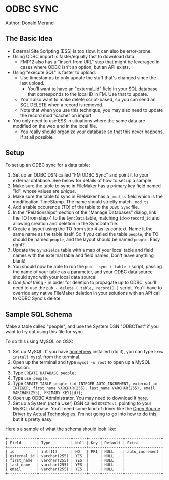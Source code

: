 ODBC SYNC
=========
Author: Donald Merand


The Basic Idea
--------------
- External Site Scripting (ESS) is too slow. It can also be error-prone.
- Using ODBC import is faster/equally fast to download data.
    - FMP12 also has a "insert from URL" step that might be leveraged in cases where ODBC isn't an option, but an API exists.
- Using "execute SQL" is faster to upload.
    - Use timestamps to only update the stuff that's changed since the last upload.
        - You'll want to have an "external_id" field in your SQL database that corresponds to the local ID in FM. Use that to update.
    - You'll also want to make delete script-based, so you can send an SQL DELETE when a record is removed.
    - Note that when you use this technique, you may also need to update the record mod "cache" on import.
- You only need to use ESS in situations where the same data are modified on the web and in the local file.
    - You really should organize your database so that this never happens, if at all possible.


Setup
-----
To set up an ODBC sync for a data table:

1. Set up an ODBC DSN called "FM ODBC Sync" and point it to your external database. See below for details of how to set up a sample.
2. Make sure the table to sync in FileMaker has a primary key field named "id", whose values are _unique_.
3. Make sure the table to sync in FileMaker has a `_mod_ts` field which is the modification TimeStamp. The name should strictly match `_mod_ts`.
4. Add a table occurence (TO) of the table to the `ODBC Sync` file.
5. In the "Relationships" section of the "Manage Databases" dialog, link the TO from step 4 to the `SyncData` table, matching `id<=>record_id` and allowing creation and deletion in the SyncData file.
6. Create a layout using the TO from step 4 as its context. Name it the same name as the table itself. So if you called the table `people`, the TO should be named `people`, and the layout should be named `people`. Easy right?
7. Update the `SyncFields` table with a map of your local table and field names with the external table and field names. Don't leave anything blank!
8. You should now be able to run the `pub - sync ( table )` script, passing the name of your table as a parameter, and your ODBC data source should sync with your local data source!
9. _One final thing_ - in order for deletion to propagate up to ODBC, you'll need to use the `pub - delete ( table, recordID )` script. You'll have to override any native FileMaker deletion in your solutions with an API call to ODBC Sync's delete.


Sample SQL Schema
-----------------
Make a table called "people", and use the System DSN "ODBCTest" if you want to try out using this file for sync.

To do this using MySQL on OSX:

1. Set up MySQL. If you have [homebrew](http://mxcl.github.com/homebrew/) installed (do it), you can type `brew install mysql` from the terminal.
2. Open up the terminal and type `mysql -u root` to open up a MySQL session.
3. Type `CREATE DATABASE people;`
4. Type `use people;`
5. Type `CREATE TABLE people (id INTEGER AUTO_INCREMENT, external_id INTEGER, first_name VARCHAR(255), last_name VARCHAR(255), email VARCHAR(255), PRIMARY KEY(id));`
6. Open up ODBC Administrator. You may need to download it [here](http://support.apple.com/downloads/ODBC_Administrator_Tool_for_Mac_OS_X).
7. Set up a System (_not_ a User) DSN called `ODBCTest`, pointing to your MySQL database. You'll need some kind of driver like the [Open Source Driver by Actual Technologies](http://www.actualtech.com/product_opensourcedatabases.php). I'm not going to go into how to do this, but it's pretty easy.

Here's a sample of what the schema should look like:

    +-------------+--------------+------+-----+---------+----------------+
    | Field       | Type         | Null | Key | Default | Extra          |
    +-------------+--------------+------+-----+---------+----------------+
    | id          | int(11)      | NO   | PRI | NULL    | auto_increment |
    | external_id | varchar(255) | YES  |     | NULL    |                |
    | first_name  | varchar(255) | YES  |     | NULL    |                |
    | last_name   | varchar(255) | YES  |     | NULL    |                |
    | email       | varchar(255) | YES  |     | NULL    |                |
    +-------------+--------------+------+-----+---------+----------------+
